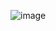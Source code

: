 ![image](https://user-images.githubusercontent.com/121197052/208996256-ba321b60-b8e3-47f7-8975-467fcfcc1aba.png)
